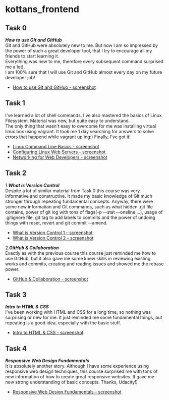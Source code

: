 # kottans_frontend

## **Task 0**
***How to use Git and GitHub***   
Git and GitHub were absolutely new to me. But now I am so impressed by the power of such a great developer tool, that I try to encourage all my friends to start learning it.  
Everything was new to me, therefore every subsequent command surprised me a lot).  
I am 100% sure that I will use Git and GitHub almost every day on my future developer job!
- [How to use Git and GitHub - screenshot](/Task_0/How_to_use_Git_and_GitHub.png)

## **Task 1**
I've learned a lot of shell commands. I've also mastered the basics of Linux Filesystem. Material was new, but quite easy to understand.  
The only thing that wasn't easy to overcome for me was installing virtual linux box using vagrant. It took me 1 day searching for answers to solve errors that happend while vagrant up'ing:) Finally, I've got it!
- [Linux Command Line Basics - screenshot](/Task_1/Linux_Command_Line_Basics.png)
- [Configuring Linux Web Servers - screenshot](/Task_1/Configuring_Linux_Web_Servers.png)
- [Networking for Web Developers - screenshot](/Task_1/Networking_for_Web_Developers.png)

## **Task 2**
1.***What is Version Control***  
Despite a lot of similar material from Task 0 this course was very informative and constructive. It made my basic knowledge of Git much stronger through repeating fundamental concepts. Anyway, there were some new information and Git commands, such as what hidden .git file contains, power of git log with tons of flags(-p --stat --oneline ...), usage of .gitignore file, git tag to add labels to commits and the power of undoing things with reset, revert and git commit --amend.
- [What is Version Control 1 - screenshot](/Task_2/What_is_Version_Control_1.png)
- [What is Version Control 2 - screenshot](/Task_2/What_is_Version_Control_2.png)

2.***GitHub & Collaboration***    
Exactly as with the previous course this course just reminded me how to use GitHub, but it also gave me some knew skills in reviewing existing works and commits, creating and reading issues and showed me the rebase power.
- [GitHub & Collaboration - screenshot](/Task_2/GitHub_&_Collaboration.png)

## **Task 3**
***Intro to HTML & CSS***  
I've been working with HTML and CSS for a long time, so nothing was surprising or new for me. It just reminded me some fundamental things, but repeating is a good idea, especially with the basic stuff.  
- [Intro to HTML & CSS - screenshot](/Task_3/Intro_to_HTML_&_CSS.png)

## **Task 4**
***Responsive Web Design Fundamentals***  
It is absolutely another story. Although I have some experience using responsive web design techniques, this course surprised me with tons of new information of how to create great responsive websites. It gave me new strong understanding of basic concepts. Thanks, Udacity!)  
- [Responsive Web Design Fundamentals - screenshot](/Task_4/Responsive_Web_Design_Fundamentals.png)

